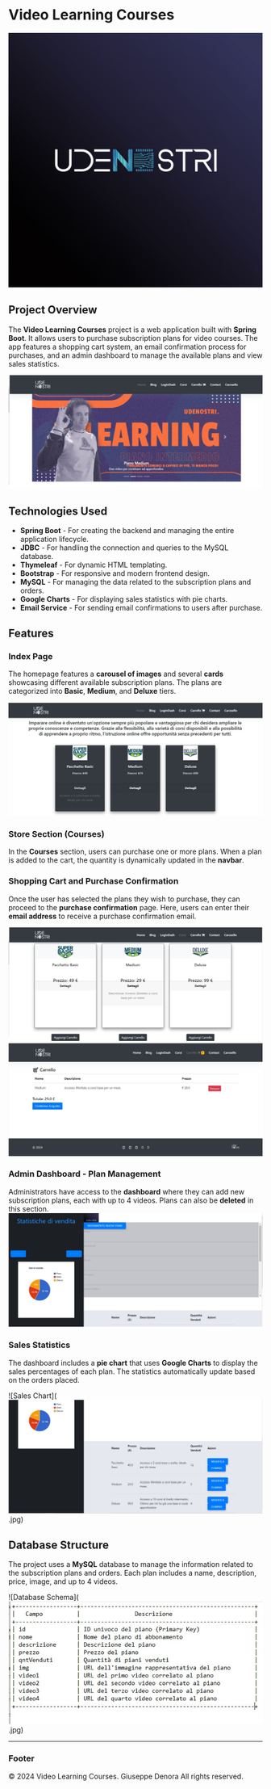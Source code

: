 # Video Learning Courses

![Logo Video Learning Courses](imagesShow/logoBlack.jpg) <!-- Logo or main image of the project -->

## Project Overview

The **Video Learning Courses** project is a web application built with **Spring Boot**. It allows users to purchase subscription plans for video courses. The app features a shopping cart system, an email confirmation process for purchases, and an admin dashboard to manage the available plans and view sales statistics.

![Project Homepage](imagesShow/1c.jpg)

## Technologies Used

- **Spring Boot** - For creating the backend and managing the entire application lifecycle.
- **JDBC** - For handling the connection and queries to the MySQL database.
- **Thymeleaf** - For dynamic HTML templating.
- **Bootstrap** - For responsive and modern frontend design.
- **MySQL** - For managing the data related to the subscription plans and orders.
- **Google Charts** - For displaying sales statistics with pie charts.
- **Email Service** - For sending email confirmations to users after purchase.

## Features

### Index Page
The homepage features a **carousel of images** and several **cards** showcasing different available subscription plans. The plans are categorized into **Basic**, **Medium**, and **Deluxe** tiers.

![Image Carousel](imagesShow/2c.jpg)

### Store Section (Courses)
In the **Courses** section, users can purchase one or more plans. When a plan is added to the cart, the quantity is dynamically updated in the **navbar**.

### Shopping Cart and Purchase Confirmation
Once the user has selected the plans they wish to purchase, they can proceed to the **purchase confirmation** page. Here, users can enter their **email address** to receive a purchase confirmation email.

![Cart Page](imagesShow/3c.jpg)
![Cart Page](imagesShow/4c.jpg)

### Admin Dashboard - Plan Management
Administrators have access to the **dashboard** where they can add new subscription plans, each with up to 4 videos. Plans can also be **deleted** in this section.
![Admib Page](imagesShow/7c.jpg)

### Sales Statistics
The dashboard includes a **pie chart** that uses **Google Charts** to display the sales percentages of each plan. The statistics automatically update based on the orders placed.

![Sales Chart](![Cart Page](imagesShow/8c.jpg).jpg)

## Database Structure
The project uses a **MySQL** database to manage the information related to the subscription plans and orders. Each plan includes a name, description, price, image, and up to 4 videos.

![Database Schema](![Cart Page](imagesShow/db.jpg).jpg)

---

### Footer

&copy; 2024 Video Learning Courses. Giuseppe Denora All rights reserved.

